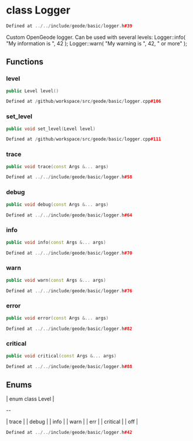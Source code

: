 # class Logger

```cpp
Defined at ../../include/geode/basic/logger.h#39
```

 Custom OpenGeode logger. Can be used with several levels:    Logger::info( "My information is ", 42 );    Logger::warn( "My warning is ", 42, " or more" );



## Functions

### level

```cpp
public Level level()
```

```cpp
Defined at /github/workspace/src/geode/basic/logger.cpp#106
```

### set_level

```cpp
public void set_level(Level level)
```

```cpp
Defined at /github/workspace/src/geode/basic/logger.cpp#111
```

### trace

```cpp
public void trace(const Args &... args)
```

```cpp
Defined at ../../include/geode/basic/logger.h#58
```

### debug

```cpp
public void debug(const Args &... args)
```

```cpp
Defined at ../../include/geode/basic/logger.h#64
```

### info

```cpp
public void info(const Args &... args)
```

```cpp
Defined at ../../include/geode/basic/logger.h#70
```

### warn

```cpp
public void warn(const Args &... args)
```

```cpp
Defined at ../../include/geode/basic/logger.h#76
```

### error

```cpp
public void error(const Args &... args)
```

```cpp
Defined at ../../include/geode/basic/logger.h#82
```

### critical

```cpp
public void critical(const Args &... args)
```

```cpp
Defined at ../../include/geode/basic/logger.h#88
```



## Enums

| enum class Level |

--

| trace |
| debug |
| info |
| warn |
| err |
| critical |
| off |


```cpp
Defined at ../../include/geode/basic/logger.h#42
```



